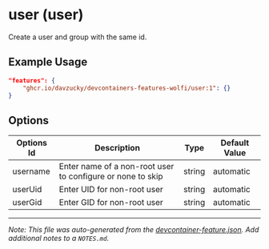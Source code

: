 
# user (user)

Create a user and group with the same id.

## Example Usage

```json
"features": {
    "ghcr.io/davzucky/devcontainers-features-wolfi/user:1": {}
}
```

## Options

| Options Id | Description | Type | Default Value |
|-----|-----|-----|-----|
| username | Enter name of a non-root user to configure or none to skip | string | automatic |
| userUid | Enter UID for non-root user | string | automatic |
| userGid | Enter GID for non-root user | string | automatic |



---

_Note: This file was auto-generated from the [devcontainer-feature.json](https://github.com/davzucky/devcontainers-features-wolfi/blob/main/src/user/devcontainer-feature.json).  Add additional notes to a `NOTES.md`._
